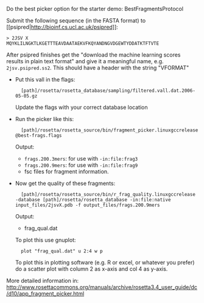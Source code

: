 Do the best picker option for the starter demo: BestFragmentsProtocol 

Submit the following sequence (in the FASTA format) to 
[[psipred|http://bioinf.cs.ucl.ac.uk/psipred]]:

    > 2JSV X
    MQYKLILNGKTLKGETTTEAVDAATAEKVFKQYANDNGVDGEWTYDDATKTFTVTE

After psipred finishes get the "download the machine learning scores results in 
plain text format" and give it a meaningful name, e.g. `2jsv.psipred.ss2`. This 
should have a header with the string "VFORMAT"

* Put this vall in the flags:

        [path]/rosetta/rosetta_database/sampling/filtered.vall.dat.2006-05-05.gz

  Update the flags with your correct database location

* Run the picker like this:

        [path]/rosetta/rosetta_source/bin/fragment_picker.linuxgccrelease @best-frags.flags 

  Output:
  * `frags.200.3mers`: for use with `-in:file:frag3`
  * `frags.200.9mers`: for use with `-in:file:frag9`
  * fsc files for fragment information.

* Now get the quality of these fragments:

        [path]/rosetta/rosetta_source/bin/r_frag_quality.linuxgccrelease -database [path]/rosetta/rosetta_database -in:file:native input_files/2jsvX.pdb -f output_files/frags.200.9mers

  Output:  
  * frag_qual.dat

  To plot this use gnuplot:

        plot "frag_qual.dat" u 2:4 w p

  To plot this in plotting software (e.g. R or excel, or whatever you prefer) 
  do a scatter plot with column 2 as x-axis and col 4 as y-axis. 

More detailed information in:  
http://www.rosettacommons.org/manuals/archive/rosetta3.4_user_guide/dc/d10/app_fragment_picker.html

